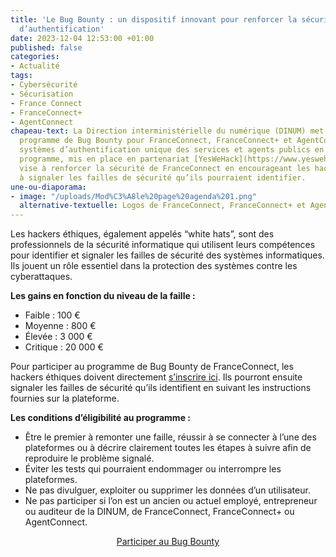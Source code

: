 ```yaml
---
title: 'Le Bug Bounty : un dispositif innovant pour renforcer la sécurité des applications
  d’authentification'
date: 2023-12-04 12:53:00 +01:00
published: false
categories:
- Actualité
tags:
- Cybersécurité
- Sécurisation
- France Connect
- FranceConnect+
- AgentConnect
chapeau-text: La Direction interministérielle du numérique (DINUM) met à jour son
  programme de Bug Bounty pour FranceConnect, FranceConnect+ et AgentConnect, les
  systèmes d’authentification unique des services et agents publics en France. Ce
  programme, mis en place en partenariat [YesWeHack](https://www.yeswehack.com/fr),
  vise à renforcer la sécurité de FranceConnect en encourageant les hackers éthiques
  à signaler les failles de sécurité qu’ils pourraient identifier.
une-ou-diaporama:
- image: "/uploads/Mod%C3%A8le%20page%20agenda%201.png"
  alternative-textuelle: Logos de FranceConnect, FranceConnect+ et AgentConnect
---
```


Les hackers éthiques, également appelés “white hats”, sont des professionnels de la sécurité informatique qui utilisent leurs compétences pour identifier et signaler les failles de sécurité des systèmes informatiques. Ils jouent un rôle essentiel dans la protection des systèmes contre les cyberattaques.

**Les gains en fonction du niveau de la faille :**
* Faible : 100 €
* Moyenne : 800 €
* Élevée : 3 000 €
* Critique : 20 000 €

Pour participer au programme de Bug Bounty de FranceConnect, les hackers éthiques doivent directement [s’inscrire ici](https://yeswehack.com/programs/franceconnect-agentconnect-public). Ils pourront ensuite signaler les failles de sécurité qu’ils identifient en suivant les instructions fournies sur la plateforme.

**Les conditions d’éligibilité au programme :**
* Être le premier à remonter une faille, réussir à se connecter à l’une des plateformes ou à décrire clairement toutes les étapes à suivre afin de reproduire le problème signalé.
* Éviter les tests qui pourraient endommager ou interrompre les plateformes.
* Ne pas divulguer, exploiter ou supprimer les données d’un utilisateur.
* Ne pas participer si l’on est un ancien ou actuel employé, entrepreneur ou auditeur de la DINUM, de FranceConnect, FranceConnect+ ou AgentConnect.

<p align="center"><a href="https://yeswehack.com/programs/franceconnect-agentconnect-public" class="button">Participer au Bug Bounty</a></p>